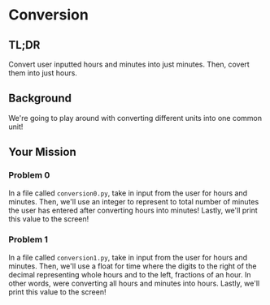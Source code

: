 # Conversion

## TL;DR

Convert user inputted hours and minutes into just minutes. Then, covert them into just hours.

## Background

We're going to play around with converting different units into one common unit!

## Your Mission

### Problem 0

In a file called `conversion0.py`, take in input from the user for hours and minutes. Then, we'll use an integer to represent to total number of minutes the user has entered after converting hours into minutes! Lastly, we'll print this value to the screen!

### Problem 1

In a file called `conversion1.py`, take in input from the user for hours and minutes. Then, we'll use a float for time where the digits to the right of the decimal representing whole hours and to the left, fractions of an hour. In other words, were converting all hours and minutes into hours. Lastly, we'll print this value to the screen!
